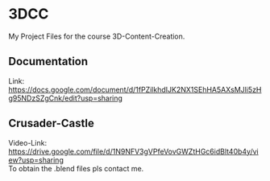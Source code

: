 # 3DCC
My Project Files for the course 3D-Content-Creation.

## Documentation
Link: https://docs.google.com/document/d/1fPZilkhdIJK2NX1SEhHA5AXsMJli5zHg95NDzSZgCnk/edit?usp=sharing

## Crusader-Castle
Video-Link: https://drive.google.com/file/d/1N9NFV3gVPfeVovGWZtHGc6idBlt40b4y/view?usp=sharing
<br>To obtain the .blend files pls contact me.

